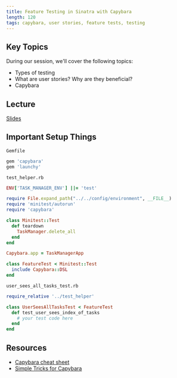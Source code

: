 ```yaml
---
title: Feature Testing in Sinatra with Capybara
length: 120
tags: capybara, user stories, feature tests, testing
---
```


## Key Topics

During our session, we'll cover the following topics:

* Types of testing
* What are user stories? Why are they beneficial?
* Capybara

## Lecture

[Slides](https://www.dropbox.com/s/djzqkdyfyh6jdjz/Feature%20Testing%20with%20Capybara.key?dl=0)

## Important Setup Things

`Gemfile`

```ruby
gem 'capybara'
gem 'launchy'
```

`test_helper.rb`

```ruby
ENV['TASK_MANAGER_ENV'] ||= 'test'

require File.expand_path("../../config/environment", __FILE__)
require 'minitest/autorun'
require 'capybara'

class Minitest::Test 
  def teardown
    TaskManager.delete_all
  end
end

Capybara.app = TaskManagerApp

class FeatureTest < Minitest::Test
  include Capybara::DSL
end
```

`user_sees_all_tasks_test.rb`

```ruby
require_relative '../test_helper'

class UserSeesAllTasksTest < FeatureTest
  def test_user_sees_index_of_tasks
    # your test code here
  end
end
```

## Resources

* [Capybara cheat sheet](https://gist.github.com/zhengjia/428105)
* [Simple Tricks for Capybara](http://www.elabs.se/blog/51-simple-tricks-to-clean-up-your-capybara-tests)
